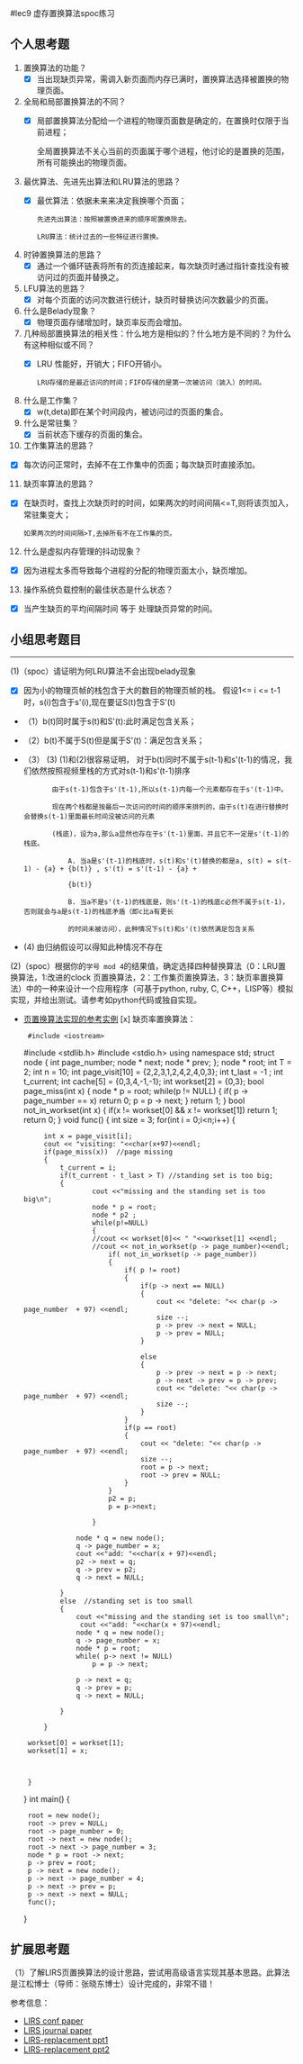 #lec9 虚存置换算法spoc练习

## 个人思考题
1. 置换算法的功能？
   - [x]  当出现缺页异常，需调入新页面而内存已满时，置换算法选择被置换的物理页面。

2. 全局和局部置换算法的不同？
   - [x] 局部置换算法分配给一个进程的物理页面数是确定的，在置换时仅限于当前进程；
         
        全局置换算法不关心当前的页面属于哪个进程，他讨论的是置换的范围，所有可能换出的物理页面。
   
3. 最优算法、先进先出算法和LRU算法的思路？
   - [x] 最优算法：依据未来来决定我换哪个页面；
         
         先进先出算法：按照被置换进来的顺序呢置换除去。
         
         LRU算法：统计过去的一些特征进行置换。

4. 时钟置换算法的思路？
   - [x] 通过一个循环链表将所有的页连接起来，每次缺页时通过指针查找没有被访问过的页面并替换之。

5. LFU算法的思路？
   - [x] 对每个页面的访问次数进行统计，缺页时替换访问次数最少的页面。
6. 什么是Belady现象？
   - [x] 物理页面存储增加时，缺页率反而会增加。
7. 几种局部置换算法的相关性：什么地方是相似的？什么地方是不同的？为什么有这种相似或不同？
   - [x] LRU 性能好，开销大；FIFO开销小。
         
         LRU存储的是最近访问的时间；FIFO存储的是第一次被访问（装入）的时间。
8. 什么是工作集？
   - [x] w(t,deta)即在某个时间段内，被访问过的页面的集合。
9. 什么是常驻集？
   - [x] 当前状态下缓存的页面的集合。
10. 工作集算法的思路？
   - [x] 每次访问正常时，去掉不在工作集中的页面；每次缺页时直接添加。
11. 缺页率算法的思路？
   - [x] 在缺页时，查找上次缺页时的时间，如果两次的时间间隔<=T,则将该页加入，常驻集变大；
         
         如果两次的时间间隔>T,去掉所有不在工作集的页。
12. 什么是虚拟内存管理的抖动现象？
   - [x] 因为进程太多而导致每个进程的分配的物理页面太小，缺页增加。
13. 操作系统负载控制的最佳状态是什么状态？
   - [x] 当产生缺页的平均间隔时间 等于 处理缺页异常的时间。
## 小组思考题目

----
(1)（spoc）请证明为何LRU算法不会出现belady现象
   - [x] 因为小的物理页帧的栈包含于大的数目的物理页帧的栈。
   假设1<= i <= t-1时，s(i)包含于s'(i),现在要证S(t)包含于S'(t)
   - （1）b(t)同时属于s(t)和S'(t):此时满足包含关系；
   - （2）b(t)不属于S(t)但是属于S'(t)：满足包含关系；
   - （3） (3)  (1)和(2)很容易证明，
       对于b(t)同时不属于s(t-1)和s'(t-1)的情况，我们依然按照视频里栈的方式对s(t-1)和s'(t-1)排序

                由于s(t-1)包含于s'(t-1),所以s(t-1)内每一个元素都存在于s'(t-1)中。
                
                现在两个栈都是按最后一次访问的时间的顺序来排列的，由于s(t)在进行替换时会替换s(t-1)里面最长时间没被访问的元素
                
                (栈底)，设为a,那么a显然也存在于s'(t-1)里面，并且它不一定是s'(t-1)的栈底。
                
                    A. 当a是s'(t-1)的栈底时，s(t)和s'(t)替换的都是a, s(t) = s(t-1) - {a} + {b(t)} , s'(t) = s'(t-1) - {a} +
                    
                    {b(t)}
                    
                    B. 当a不是s'(t-1)的栈底是，则s'(t-1)的栈底c必然不属于s(t-1)，否则就会与a是s(t-1)的栈底矛盾（即c比a有更长
                    
                    的时间未被访问），此种情况下s(t)和s'(t)依然满足包含关系
   -   (4) 由归纳假设可以得知此种情况不存在

(2)（spoc）根据你的`学号 mod 4`的结果值，确定选择四种替换算法（0：LRU置换算法，1:改进的clock 页置换算法，2：工作集页置换算法，3：缺页率置换算法）中的一种来设计一个应用程序（可基于python, ruby, C, C++，LISP等）模拟实现，并给出测试。请参考如python代码或独自实现。
 - [页置换算法实现的参考实例](https://github.com/chyyuu/ucore_lab/blob/master/related_info/lab3/page-replacement-policy.py)
 [x] 缺页率置换算法：
         
        #include <iostream>
	#include <stdlib.h>
	#include <stdio.h>
 	using namespace std;
	struct node 
	{
		int page_number;
		node * next;
		node * prev;
	};
	node * root;
	int T = 2;
	int n = 10;
	int page_visit[10] = {2,2,3,1,2,4,2,4,0,3};
	int t_last = -1 ;
	int t_current;
	int cache[5] = {0,3,4,-1,-1};
	int workset[2] = {0,3};
	bool page_miss(int x)
	{
		node * p = root;
		while(p != NULL)
		{
			if( p -> page_number == x)
			return 0;
			p = p -> next;
		}
		return 1;
	}
	bool not_in_workset(int x)
	{
		if(x != workset[0] && x != workset[1])
			return 1;
		return 0;
	}
	void func()
	{
		int size = 3;
		for(int i = 0;i<n;i++)
		{
		
			int x = page_visit[i];
			cout << "visiting: "<<char(x+97)<<endl;
			if(page_miss(x))  //page missing
			{
				t_current = i;
				if(t_current - t_last > T) //standing set is too big;
				{
				    	cout <<"missing and the standing set is too big\n";
						node * p = root;
						node * p2 ;
						while(p!=NULL)
						{
						//cout << workset[0]<< " "<<workset[1] <<endl;
						//cout << not_in_workset(p -> page_number)<<endl;
							if( not_in_workset(p -> page_number))
							{
								if( p != root)
								{
									if(p -> next == NULL)
									{
										cout << "delete: "<< char(p -> page_number  + 97) <<endl;
										size --;
										p -> prev -> next = NULL;
										p -> prev = NULL;
									}
								
									else
									{
										p -> prev -> next = p -> next;
										p -> next -> prev = p -> prev;
										cout << "delete: "<< char(p -> page_number  + 97) <<endl;
										size --;
									}
								}
								if(p == root)
								{
									cout << "delete: "<< char(p -> page_number  + 97) <<endl;
									size --;
									root = p -> next;
									root -> prev = NULL;
								}
							}
							p2 = p;
							p = p->next;
						
						}
					
					node * q = new node();
					q -> page_number = x;
					cout <<"add: "<<char(x + 97)<<endl;
					p2 -> next = q;
					q -> prev = p2;
					q -> next = NULL;
				
				}
				else  //standing set is too small
				{
				 	cout <<"missing and the standing set is too small\n";
					 cout <<"add: "<<char(x + 97)<<endl;
					node * q = new node();
					q -> page_number = x;
					node * p = root;
					while( p-> next != NULL)
						p = p -> next;
				
					p -> next = q;
					q -> prev = p;
					q -> next = NULL;
			
				}
		
			}
	
		workset[0] = workset[1];
		workset[1] = x;
	
	
	
		}
	
	



	}
	int main()
	{
   
		root = new node();
		root -> prev = NULL;
		root -> page_number = 0;
		root -> next = new node();
		root -> next -> page_number = 3;
		node * p = root -> next;
		p -> prev = root;
		p -> next = new node();
		p -> next -> page_number = 4;
		p -> next -> prev = p;
		p -> next -> next = NULL;
		func();

	}
 
## 扩展思考题
（1）了解LIRS页置换算法的设计思路，尝试用高级语言实现其基本思路。此算法是江松博士（导师：张晓东博士）设计完成的，非常不错！

参考信息：

 - [LIRS conf paper](http://www.ece.eng.wayne.edu/~sjiang/pubs/papers/jiang02_LIRS.pdf)
 - [LIRS journal paper](http://www.ece.eng.wayne.edu/~sjiang/pubs/papers/jiang05_LIRS.pdf)
 - [LIRS-replacement ppt1](http://dragonstar.ict.ac.cn/course_09/XD_Zhang/(6)-LIRS-replacement.pdf)
 - [LIRS-replacement ppt2](http://www.ece.eng.wayne.edu/~sjiang/Projects/LIRS/sig02.ppt)
